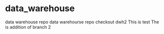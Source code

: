 # data_warehouse
data warehouse repo
data warehourse repo checkout dwh2
This is test
The is addition of branch 2 
